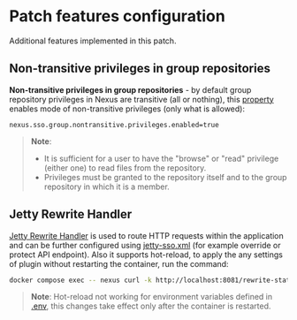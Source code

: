 # Patch features configuration

Additional features implemented in this patch.

## Non-transitive privileges in group repositories

**Non-transitive privileges in group repositories** - by default group repository privileges in Nexus are transitive (all or nothing), this [property](../etc/nexus-default.properties) enables mode of non-transitive privileges (only what is allowed):

```properties
nexus.sso.group.nontransitive.privileges.enabled=true
```

> **Note**:
>
> * It is sufficient for a user to have the "browse" or "read" privilege (either one) to read files from the repository.
> * Privileges must be granted to the repository itself and to the group repository in which it is a member.

## Jetty Rewrite Handler

[Jetty Rewrite Handler][1] is used to route HTTP requests within the application and can be further configured using [jetty-sso.xml](../etc/jetty/jetty-sso.xml) (for example override or protect API endpoint). Also it supports hot-reload, to apply the any settings of plugin without restarting the container, run the command:

```bash
docker compose exec -- nexus curl -k http://localhost:8081/rewrite-status
```

> **Note**: Hot-reload not working for environment variables defined in [.env](../.env), this changes take effect only after the container is restarted.

[1]: https://eclipse.dev/jetty/documentation/jetty-9/index.html "Jetty Rewrite Handler"
